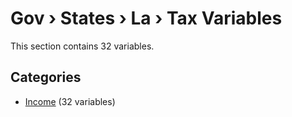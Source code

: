 # Gov › States › La › Tax Variables

This section contains 32 variables.

## Categories

- [Income](income/index.md) (32 variables)
